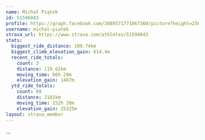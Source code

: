 ```yaml
---
name: Michał Piątek
id: 51596843
profile: https://graph.facebook.com/3089571771067360/picture?height=256&width=256
username: michal-piatek
strava_url: https://www.strava.com/athletes/51596843
stats:
  biggest_ride_distance: 109.74km
  biggest_climb_elevation_gain: 614.4m
  recent_ride_totals:
    count: 3
    distance: 119.62km
    moving_time: 06h 29m
    elevation_gain: 1467m
  ytd_ride_totals:
    count: 89
    distance: 3181km
    moving_time: 152h 20m
    elevation_gain: 25325m
layout: strava_member
--- 
```

...
